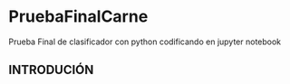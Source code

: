 # PruebaFinalCarne
Prueba Final de clasificador con python codificando en jupyter notebook

## INTRODUCIÓN
